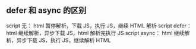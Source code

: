 ## defer 和 async 的区别

script 无： html 暂停解析，下载 JS，执行 JS，继续 HTML 解析
script defer： html 继续解析，异步下载 JS，html 解析完执行 JS
script async： html 继续解析，异步下载 JS，执行 JS，继续解析 HTML
